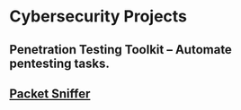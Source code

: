 # Cybersecurity Projects

## Penetration Testing Toolkit – Automate pentesting tasks.
## [Packet Sniffer](https://github.com/SimranPabla/Cybersecurity/tree/main/Packet_Sniffer)

